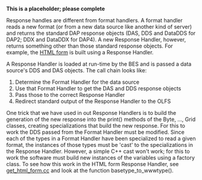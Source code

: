**This is a placeholder; please complete**

Response handles are different from format handlers. A format handler
reads a new format (or from a new data source like another kind of
server) and returns the standard DAP response objects (DAS, DDS and
DataDDS for DAP2; DDX and DataDDX for DAP4). A new Response Handler,
however, returns something other than those standard response objects.
For example, the [HTML
form](https://scm.opendap.org/trac/browser/trunk/dap-server/www-interface)
is built using a Response Handler.

A Response Handler is loaded at run-time by the BES and is passed a data
source's DDS and DAS objects. The call chain looks like:

1.  Determine the Format Handler for the data source
2.  Use that Format Handler to get the DAS and DDS response objects
3.  Pass those to the correct Response Handler
4.  Redirect standard output of the Response Handler to the OLFS

One trick that we have used in out Response Handlers is to build the
generation of the new response into the print() methods of the Byte,
..., Grid classes, creating specializations that build the new response.
For this to work the DDS passed from the Format Handler must be
modified. Since each of the types in a Format Handler have been
specialized to read a given format, the instances of those types must be
'cast' to the specializations in the Response Handler. However, a simple
C++ cast won't work; for this to work the software must build new
instances of the variables using a factory class. To see how this work
in the HTML form Response Handler, see
[get_html_form.cc](https://scm.opendap.org/trac/browser/trunk/dap-server/www-interface/get_html_form.cc)
and look at the function basetype_to_wwwtype().
